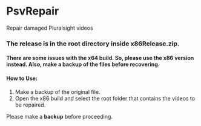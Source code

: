 # PsvRepair
Repair damaged Pluralsight videos

### The release is in the root directory inside x86Release.zip.

#### There are some issues with the x64 build. So, please use the x86 version instead. Also, make a backup of the files before recovering.

#### How to Use:
1. Make a backup of the original file. <br>
2. Open the x86 build and select the root folder that contains the videos to be repaired.

Please make a <strong>backup</strong> before proceeding.
